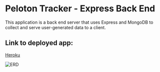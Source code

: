 # Peloton Tracker - Express Back End

This application is a back end server that uses Express and MongoDB to collect and serve user-generated data to a client.

## Link to deployed app:

[Heroku](https://ancient-thicket-87033.herokuapp.com)

![ERD](/public/img_2783.JPG)
